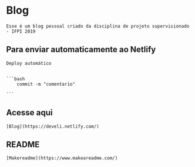 # Blog 

	Esse é um blog pessoal criado da disciplina de projeto supervisionado - IFPI 2019

## Para enviar automaticamente ao Netlify

	Deploy automático


	```bash 
		commit -m "comentario"

	```


## Acesse aqui
	[Blog](https://develi.netlify.com/)

## README
	[Makereadme](https://www.makeareadme.com/)